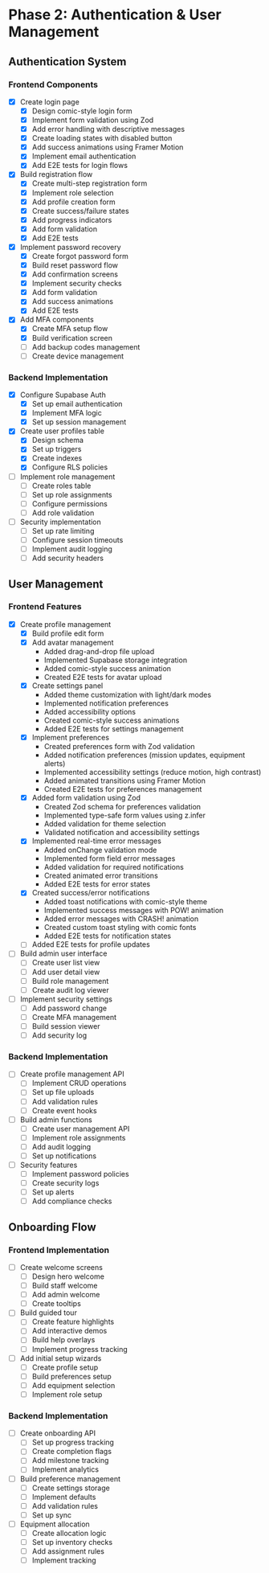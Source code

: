 # Phase 2: Authentication & User Management

## Authentication System

### Frontend Components
- [x] Create login page
  - [x] Design comic-style login form
  - [x] Implement form validation using Zod
  - [x] Add error handling with descriptive messages
  - [x] Create loading states with disabled button
  - [x] Add success animations using Framer Motion
  - [x] Implement email authentication
  - [x] Add E2E tests for login flows
- [x] Build registration flow
  - [x] Create multi-step registration form
  - [x] Implement role selection
  - [x] Add profile creation form
  - [x] Create success/failure states
  - [x] Add progress indicators
  - [x] Add form validation
  - [x] Add E2E tests
- [x] Implement password recovery
  - [x] Create forgot password form
  - [x] Build reset password flow
  - [x] Add confirmation screens
  - [x] Implement security checks
  - [x] Add form validation
  - [x] Add success animations
  - [x] Add E2E tests
- [x] Add MFA components
  - [x] Create MFA setup flow
  - [x] Build verification screen
  - [ ] Add backup codes management
  - [ ] Create device management

### Backend Implementation
- [x] Configure Supabase Auth
  - [x] Set up email authentication
  - [x] Implement MFA logic
  - [x] Set up session management
- [x] Create user profiles table
  - [x] Design schema
  - [x] Set up triggers
  - [x] Create indexes
  - [x] Configure RLS policies
- [ ] Implement role management
  - [ ] Create roles table
  - [ ] Set up role assignments
  - [ ] Configure permissions
  - [ ] Add role validation
- [ ] Security implementation
  - [ ] Set up rate limiting
  - [ ] Configure session timeouts
  - [ ] Implement audit logging
  - [ ] Add security headers

## User Management

### Frontend Features
- [x] Create profile management
  - [x] Build profile edit form
  - [x] Add avatar management
    * Added drag-and-drop file upload
    * Implemented Supabase storage integration
    * Added comic-style success animation
    * Created E2E tests for avatar upload
  - [x] Create settings panel
    * Added theme customization with light/dark modes
    * Implemented notification preferences
    * Added accessibility options
    * Created comic-style success animations
    * Added E2E tests for settings management
  - [x] Implement preferences
    * Created preferences form with Zod validation
    * Added notification preferences (mission updates, equipment alerts)
    * Implemented accessibility settings (reduce motion, high contrast)
    * Added animated transitions using Framer Motion
    * Created E2E tests for preferences management
  - [x] Added form validation using Zod
    * Created Zod schema for preferences validation
    * Implemented type-safe form values using z.infer
    * Added validation for theme selection
    * Validated notification and accessibility settings
  - [x] Implemented real-time error messages
    * Added onChange validation mode
    * Implemented form field error messages
    * Added validation for required notifications
    * Created animated error transitions
    * Added E2E tests for error states
  - [x] Created success/error notifications
    * Added toast notifications with comic-style theme
    * Implemented success messages with POW! animation
    * Added error messages with CRASH! animation
    * Created custom toast styling with comic fonts
    * Added E2E tests for notification states
  - [ ] Added E2E tests for profile updates
- [ ] Build admin user interface
  - [ ] Create user list view
  - [ ] Add user detail view
  - [ ] Build role management
  - [ ] Create audit log viewer
- [ ] Implement security settings
  - [ ] Add password change
  - [ ] Create MFA management
  - [ ] Build session viewer
  - [ ] Add security log

### Backend Implementation
- [ ] Create profile management API
  - [ ] Implement CRUD operations
  - [ ] Set up file uploads
  - [ ] Add validation rules
  - [ ] Create event hooks
- [ ] Build admin functions
  - [ ] Create user management API
  - [ ] Implement role assignments
  - [ ] Add audit logging
  - [ ] Set up notifications
- [ ] Security features
  - [ ] Implement password policies
  - [ ] Create security logs
  - [ ] Set up alerts
  - [ ] Add compliance checks

## Onboarding Flow

### Frontend Implementation
- [ ] Create welcome screens
  - [ ] Design hero welcome
  - [ ] Build staff welcome
  - [ ] Add admin welcome
  - [ ] Create tooltips
- [ ] Build guided tour
  - [ ] Create feature highlights
  - [ ] Add interactive demos
  - [ ] Build help overlays
  - [ ] Implement progress tracking
- [ ] Add initial setup wizards
  - [ ] Create profile setup
  - [ ] Build preferences setup
  - [ ] Add equipment selection
  - [ ] Implement role setup

### Backend Implementation
- [ ] Create onboarding API
  - [ ] Set up progress tracking
  - [ ] Create completion flags
  - [ ] Add milestone tracking
  - [ ] Implement analytics
- [ ] Build preference management
  - [ ] Create settings storage
  - [ ] Implement defaults
  - [ ] Add validation rules
  - [ ] Set up sync
- [ ] Equipment allocation
  - [ ] Create allocation logic
  - [ ] Set up inventory checks
  - [ ] Add assignment rules
  - [ ] Implement tracking 